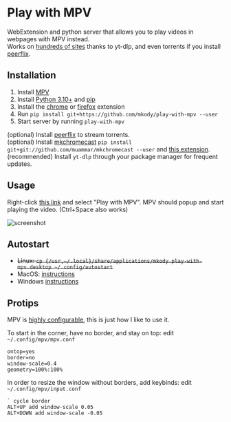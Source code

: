 # Play with MPV
WebExtension and python server that allows you to play videos in webpages with MPV instead.  
Works on [hundreds of sites](https://github.com/yt-dlp/yt-dlp/blob/master/supportedsites.md) thanks to yt-dlp,
and even torrents if you install [peerflix](https://github.com/mafintosh/peerflix).

## Installation
1. Install [MPV](https://mpv.io/installation/)
2. Install [Python 3.10+](https://www.python.org/downloads/) and [pip](https://pip.pypa.io/en/stable/installing/)
3. Install the [chrome](https://chrome.google.com/webstore/detail/play-with-mpv/hahklcmnfgffdlchjigehabfbiigleji) or [firefox](https://addons.mozilla.org/firefox/addon/play-with-mpv/) extension
4. Run `pip install git+https://github.com/mkody/play-with-mpv --user`
5. Start server by running `play-with-mpv`

(optional) Install [peerflix](https://github.com/mafintosh/peerflix) to stream torrents.  
(optional) Install [mkchromecast](http://mkchromecast.com/) `pip install git+git://github.com/muammar/mkchromecast --user`
and [this extension](https://chrome.google.com/webstore/detail/edeepcccaejnnodlpmcoackkdgaijakg).  
(recommended) Install `yt-dlp` through your package manager for frequent updates.  

## Usage
Right-click [this link](https://www.youtube.com/watch?v=dQw4w9WgXcQ) and select "Play with MPV".
MPV should popup and start playing the video. (Ctrl+Space also works)

![screenshot](https://github.com/mkody/play-with-mpv/raw/master/screenshot.png)

## Autostart
- ~~Linux: `cp {/usr,~/.local}/share/applications/mkody.play-with-mpv.desktop ~/.config/autostart`~~
- MacOS: [instructions](https://stackoverflow.com/questions/29338066/mac-osx-execute-a-python-script-at-startup)
- Windows [instructions](https://stackoverflow.com/questions/4438020/how-to-start-a-python-file-while-windows-starts)

## Protips
MPV is [highly configurable](https://mpv.io/manual/stable/), this is just how I like to use it.

To start in the corner, have no border, and stay on top: edit `~/.config/mpv/mpv.conf`
```
ontop=yes
border=no
window-scale=0.4
geometry=100%:100%
```

In order to resize the window without borders, add keybinds: edit `~/.config/mpv/input.conf`
```
` cycle border
ALT+UP add window-scale 0.05
ALT+DOWN add window-scale -0.05
```
